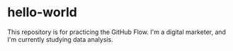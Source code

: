 # hello-world
This repository is for practicing the GitHub Flow.
I'm a digital marketer, and I'm currently studying data analysis.
